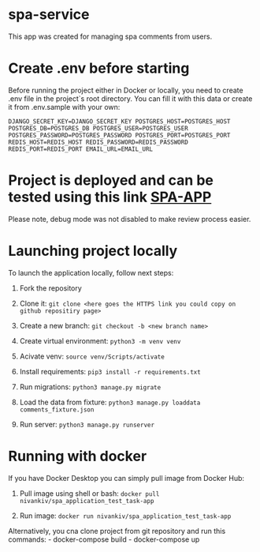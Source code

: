 # spa-service

This app was created for managing spa comments from users.

# Create .env before starting

Before running the project either in Docker or locally, you need to create .env file in the project`s root directory.
You can fill it with this data or create it from .env.sample with your own:

`
DJANGO_SECRET_KEY=DJANGO_SECRET_KEY
POSTGRES_HOST=POSTGRES_HOST
POSTGRES_DB=POSTGRES_DB
POSTGRES_USER=POSTGRES_USER
POSTGRES_PASSWORD=POSTGRES_PASSWORD
POSTGRES_PORT=POSTGRES_PORT
REDIS_HOST=REDIS_HOST
REDIS_PASSWORD=REDIS_PASSWORD
REDIS_PORT=REDIS_PORT
EMAIL_URL=EMAIL_URL
`

# Project is deployed and can be tested using this link [SPA-APP](https://spa-app-w4bu.onrender.com/)
Please note, debug mode was not disabled to make review process easier. 


# Launching project locally

To launch the application locally, follow next steps:

1. Fork the repository

2. Clone it:
`git clone <here goes the HTTPS link you could copy on github repositiry page>`

3. Create a new branch:
`git checkout -b <new branch name>`

4. Create virtual environment:
`python3 -m venv venv`

5. Acivate venv:
`source venv/Scripts/activate`

6. Install requirements:
`pip3 install -r requirements.txt`

7. Run migrations:
`python3 manage.py migrate`

8. Load the data from fixture:
`python3 manage.py loaddata comments_fixture.json`

9. Run server:
`python3 manage.py runserver`

# Running with docker

If you have Docker Desktop you can simply pull image from Docker Hub:

1. Pull image using shell or bash:
`docker pull nivankiv/spa_application_test_task-app`

2. Run image:
`docker run nivankiv/spa_application_test_task-app`

Alternatively, you cna clone project from git repository and run this commands:
    - docker-compose build
    - docker-compose up

